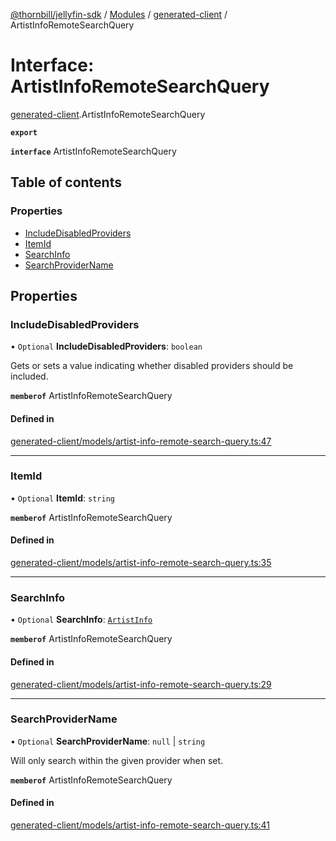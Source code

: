 [@thornbill/jellyfin-sdk](../README.md) / [Modules](../modules.md) / [generated-client](../modules/generated_client.md) / ArtistInfoRemoteSearchQuery

# Interface: ArtistInfoRemoteSearchQuery

[generated-client](../modules/generated_client.md).ArtistInfoRemoteSearchQuery

**`export`**

**`interface`** ArtistInfoRemoteSearchQuery

## Table of contents

### Properties

- [IncludeDisabledProviders](generated_client.ArtistInfoRemoteSearchQuery.md#includedisabledproviders)
- [ItemId](generated_client.ArtistInfoRemoteSearchQuery.md#itemid)
- [SearchInfo](generated_client.ArtistInfoRemoteSearchQuery.md#searchinfo)
- [SearchProviderName](generated_client.ArtistInfoRemoteSearchQuery.md#searchprovidername)

## Properties

### IncludeDisabledProviders

• `Optional` **IncludeDisabledProviders**: `boolean`

Gets or sets a value indicating whether disabled providers should be included.

**`memberof`** ArtistInfoRemoteSearchQuery

#### Defined in

[generated-client/models/artist-info-remote-search-query.ts:47](https://github.com/thornbill/jellyfin-sdk-typescript/blob/1142a3e/src/generated-client/models/artist-info-remote-search-query.ts#L47)

___

### ItemId

• `Optional` **ItemId**: `string`

**`memberof`** ArtistInfoRemoteSearchQuery

#### Defined in

[generated-client/models/artist-info-remote-search-query.ts:35](https://github.com/thornbill/jellyfin-sdk-typescript/blob/1142a3e/src/generated-client/models/artist-info-remote-search-query.ts#L35)

___

### SearchInfo

• `Optional` **SearchInfo**: [`ArtistInfo`](generated_client.ArtistInfo.md)

**`memberof`** ArtistInfoRemoteSearchQuery

#### Defined in

[generated-client/models/artist-info-remote-search-query.ts:29](https://github.com/thornbill/jellyfin-sdk-typescript/blob/1142a3e/src/generated-client/models/artist-info-remote-search-query.ts#L29)

___

### SearchProviderName

• `Optional` **SearchProviderName**: ``null`` \| `string`

Will only search within the given provider when set.

**`memberof`** ArtistInfoRemoteSearchQuery

#### Defined in

[generated-client/models/artist-info-remote-search-query.ts:41](https://github.com/thornbill/jellyfin-sdk-typescript/blob/1142a3e/src/generated-client/models/artist-info-remote-search-query.ts#L41)
